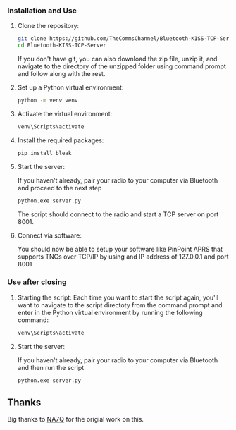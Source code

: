 ### Installation and Use

1. Clone the repository:
   
   ```sh
   git clone https://github.com/TheCommsChannel/Bluetooth-KISS-TCP-Server.git
   cd Bluetooth-KISS-TCP-Server
   ```

   If you don't have git, you can also download the zip file, unzip it, and navigate to the directory of the unzipped folder using command prompt and follow along with the rest.

2. Set up a Python virtual environment:  
   
   ```sh
   python -m venv venv
   ```

3. Activate the virtual environment:  
     
   ```sh
   venv\Scripts\activate  
   ```

4. Install the required packages:  
   
   ```sh
   pip install bleak
   ```

5. Start the server:  

   If you haven't already, pair your radio to your computer via Bluetooth and proceed to the next step
   
   ```sh
   python.exe server.py
   ```

   The script should connect to the radio and start a TCP server on port 8001.

6. Connect via software:  

   You should now be able to setup your software like PinPoint APRS that supports TNCs over TCP/IP by using and IP address of 127.0.0.1 and port 8001


### Use after closing

1. Starting the script:
   Each time you want to start the script again, you'll want to navigate to the script directoty from the command prompt and enter in the Python virtual environment by running the following command:
   
   ```sh
   venv\Scripts\activate  
   ```

2. Start the server:  

   If you haven't already, pair your radio to your computer via Bluetooth and then run the script
   
   ```sh
   python.exe server.py
   ```


## Thanks

Big thanks to [NA7Q](https://github.com/na7q/Bluetooth-KISS-TCP-Server) for the origial work on this.
